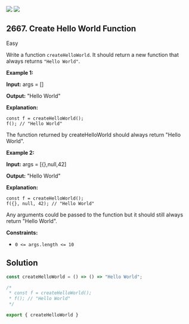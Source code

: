 [![](https://img.shields.io/github/stars/javadev/LeetCode-in-Java?label=Stars&style=flat-square)](https://github.com/javadev/LeetCode-in-Java)
[![](https://img.shields.io/github/forks/javadev/LeetCode-in-Java?label=Fork%20me%20on%20GitHub%20&style=flat-square)](https://github.com/javadev/LeetCode-in-Java/fork)

## 2667\. Create Hello World Function

Easy

Write a function `createHelloWorld`. It should return a new function that always returns `"Hello World"`.

**Example 1:**

**Input:** args = []

**Output:** "Hello World"

**Explanation:** 

    const f = createHelloWorld(); 
    f(); // "Hello World" 

The function returned by createHelloWorld should always return "Hello World".

**Example 2:**

**Input:** args = [{},null,42]

**Output:** "Hello World"

**Explanation:** 

    const f = createHelloWorld(); 
    f({}, null, 42); // "Hello World" 

Any arguments could be passed to the function but it should still always return "Hello World".

**Constraints:**

*   `0 <= args.length <= 10`

## Solution

```typescript
const createHelloWorld = () => () => "Hello World";

/*
 * const f = createHelloWorld();
 * f(); // "Hello World"
 */

export { createHelloWorld }
```